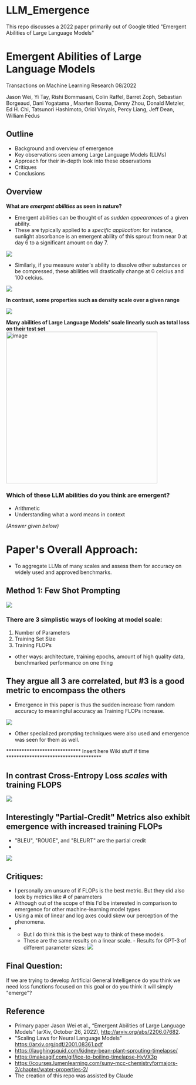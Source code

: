 # LLM_Emergence
This repo discusses a 2022 paper primarily out of Google titled "Emergent Abilities of Large Language Models"

# Emergent Abilities of Large Language Models
Transactions on Machine Learning Research 08/2022

Jason Wei, Yi Tay, Rishi Bommasani, Colin Raffel, Barret Zoph, Sebastian Borgeaud, Dani Yogatama , Maarten Bosma, Denny Zhou, Donald Metzler, Ed H. Chi, Tatsunori Hashimoto, Oriol Vinyals, Percy Liang, Jeff Dean, William Fedus

## Outline
- Background and overview of emergence
- Key observations seen among Large Language Models (LLMs)
- Approach for their in-depth look into these observations
- Critiques
- Conclusions


## Overview
**What are _emergent abilities_ as seen in nature?** 
- Emergent abilities can be thought of as *sudden appearances* of a given ability.
- These are typically applied to a *specific application*: for instance, sunlight absorbance
  is an emergent ability of this sprout from near 0 at day 6 to a significant amount on day 7.
  
![](img/kidney-bean-plant-timelapse.gif)

- Similarly, if you measure water's ability to dissolve other substances or be compressed, these abilities will drastically change
  at 0 celcius and 100 celcius.
  
![](img/boiling.gif)

**In contrast, some properties such as density scale over a given range**

![](img/water_density.jpg)

**Many abilities of Large Language Models' scale linearly such as total loss on their test set**
<img width="412" alt="image" src="https://github.com/Clint-Holt/LLM_Emergence/assets/19791088/579c61b5-ad33-4945-97f6-f7fd025a794a">


### Which of these LLM abilities do you think are emergent?
- Arithmetic
- Understanding what a word means in context
  
*(Answer given below)*

# Paper's Overall Approach:

- To aggregate LLMs of many scales and assess them for accuracy on widely used and approved benchmarks.
  
## Method 1: Few Shot Prompting

![](img/F1_Fewshot.png)

### There are 3 simplistic ways of looking at model scale:
1. Number of Parameters
2. Training Set Size
3. Training FLOPs
- other ways: architecture, training epochs, amount of high quality data, benchmarked performance on one thing

## They argue all 3 are correlated, but #3 is a good metric to encompass the others 

- Emergence in this paper is thus the sudden increase from random accuracy to meaningful accuracy as Training FLOPs increase.
  
![](img/F2_FewShot_Benchmarks.png)

- Other specialized prompting techniques were also used and emergence was seen for them as well.
  
***************************** Insert here Wiki stuff if time *************************************
  
## In contrast Cross-Entropy Loss *scales* with training FLOPS

![](img/MoreLinear.png)

## Interestingly "Partial-Credit" Metrics also exhibit emergence with increased training FLOPs

- "BLEU", "ROUGE", and "BLEURT" are the partial credit
- 
![](img/AppF7_Partial_Credit_NotLinear.png)

## Critiques:
- I personally am unsure of if FLOPs is the best metric. But they did also look by metrics like # of parameters
- Although out of the scope of this I'd be interested in comparison to emergence for other machine-learning model types
- Using a mix of linear and log axes could skew our perception of the phenomena.
- - But I do think this is the best way to think of these models.
  - These are the same results on a linear scale.
		  - Results for GPT-3 of different parameter sizes:
      ![](img/LinearScale.png)

## Final Question:
If we are trying to develop Artificial General Intelligence do you think we need loss functions focused on this goal
or do you think it will simply "emerge"?


## Reference
- Primary paper Jason Wei et al., “Emergent Abilities of Large Language Models” (arXiv, October 26, 2022), http://arxiv.org/abs/2206.07682.
- "Scaling Laws for Neural Language Models" https://arxiv.org/pdf/2001.08361.pdf
- https://laughingsquid.com/kidney-bean-plant-sprouting-timelapse/
- https://makeagif.com/gif/ice-to-boiling-timelapse-HyVX3p
- https://courses.lumenlearning.com/suny-mcc-chemistryformajors-2/chapter/water-properties-2/
- The creation of this repo was assisted by Claude 

